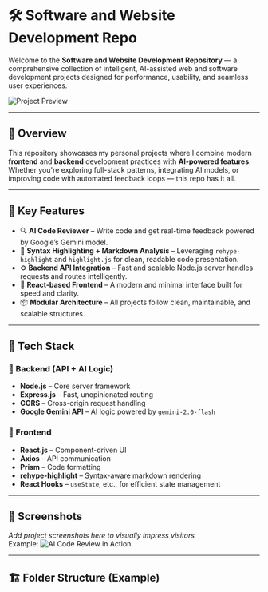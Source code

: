 # 🛠️ Software and Website Development Repo

Welcome to the **Software and Website Development Repository** — a comprehensive collection of intelligent, AI-assisted web and software development projects designed for performance, usability, and seamless user experiences.

![Project Preview](./screenshot.png) <!-- Replace with actual image file -->

---

## 🚀 Overview

This repository showcases my personal projects where I combine modern **frontend** and **backend** development practices with **AI-powered features**. Whether you're exploring full-stack patterns, integrating AI models, or improving code with automated feedback loops — this repo has it all.

---

## 🧠 Key Features

- 🔍 **AI Code Reviewer** – Write code and get real-time feedback powered by Google’s Gemini model.
- 🧪 **Syntax Highlighting + Markdown Analysis** – Leveraging `rehype-highlight` and `highlight.js` for clean, readable code presentation.
- ⚙️ **Backend API Integration** – Fast and scalable Node.js server handles requests and routes intelligently.
- 💬 **React-based Frontend** – A modern and minimal interface built for speed and clarity.
- 📦 **Modular Architecture** – All projects follow clean, maintainable, and scalable structures.

---

## 🧰 Tech Stack

### 🔹 Backend (API + AI Logic)
- **Node.js** – Core server framework
- **Express.js** – Fast, unopinionated routing
- **CORS** – Cross-origin request handling
- **Google Gemini API** – AI logic powered by `gemini-2.0-flash`

### 🔸 Frontend
- **React.js** – Component-driven UI
- **Axios** – API communication
- **Prism** – Code formatting
- **rehype-highlight** – Syntax-aware markdown rendering
- **React Hooks** – `useState`, etc., for efficient state management

---

## 📸 Screenshots

_Add project screenshots here to visually impress visitors_  
Example:
![AI Code Review in Action](./ai-review-preview.png)

---

## 🏗️ Folder Structure (Example)


